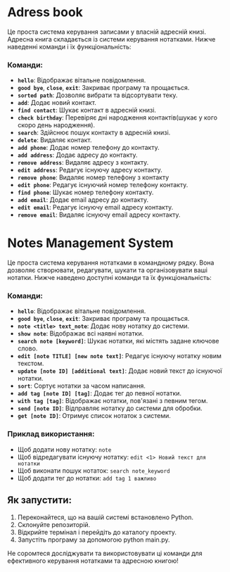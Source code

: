 # Adress book
Це проста система керування записами у власній адресній книзі. Адресна книга складається із системи керування нотатками. Нижче наведенні команди і їх функціональність:

### Команди:
- **`hello`**: Відображає вітальне повідомлення.
- **`good bye`**, **`close`**, **`exit`**: Закриває програму та прощається.
- **`sorted path`**: Дозволяє вибрати та відсортувати теку.
- **`add`**: Додає новий контакт.
- **`find contact`**: Шукає контакт в адресній книзі.
- **`check birthday`**: Перевіряє дні народження контактів(шукає у кого скоро день народження).
- **`search`**: Здійснює пошук контакту в адресній книзі.
- **`delete`**: Видаляє контакт.
- **`add phone`**: Додає номер телефону до контакту.
- **`add address`**: Додає адресу до контакту.
- **`remove address`**: Видаляє адресу з контакту.
- **`edit address`**: Редагує існуючу адресу контакту.
- **`remove phone`**: Видаляє номер телефону з контакту
- **`edit phone`**: Редагує існуючий номер телефону контакту. 
- **`find phone`**: Шукає номер телефону контакту.
- **`add email`**: Додає email адресу до контакту. 
- **`edit email`**: Редагує існуючу email адресу контакту. 
- **`remove email`**: Видаляє існуючу email адресу контакту. 



# Notes Management System

Це проста система керування нотатками в командному рядку. Вона дозволяє створювати, редагувати, шукати та організовувати ваші нотатки. Нижче наведено доступні команди та їх функціональність:

### Команди:
- **`hello`**: Відображає вітальне повідомлення.
- **`good bye`**, **`close`**, **`exit`**: Закриває програму та прощається.
- **`note <title> text_note`**: Додає нову нотатку до системи.
- **`show note`**: Відображає всі наявні нотатки.
- **`search note [keyword]`**: Шукає нотатки, які містять задане ключове слово.
- **`edit [note TITLE] [new note text]`**: Редагує існуючу нотатку новим текстом.
- **`update [note ID] [additional text]`**: Додає новий текст до існуючої нотатки.
- **`sort`**: Сортує нотатки за часом написання.
- **`add tag [note ID] [tag]`**: Додає тег до певної нотатки.
- **`with tag [tag]`**: Відображає нотатки, пов'язані з певним тегом.
- **`send [note ID]`**: Відправляє нотатку до системи для обробки.
- **`get [note ID]`**: Отримує список нотаток з системи.

### Приклад використання:
- Щоб додати нову нотатку: `note`
- Щоб відредагувати існуючу нотатку: `edit <1> Новий текст для нотатки`
- Щоб виконати пошук нотаток: `search note_keyword`
- Щоб додати тег до нотатки: `add tag 1 важливо`

## Як запустити:
1. Переконайтеся, що на вашій системі встановлено Python.
2. Склонуйте репозиторій.
3. Відкрийте термінал і перейдіть до каталогу проекту.
4. Запустіть програму за допомогою python main.py.

Не соромтеся досліджувати та використовувати ці команди для ефективного керування нотатками та адресною книгою!
